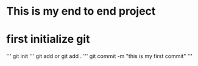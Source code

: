 # This is my end to end project

# first initialize git 
'''
git init
'''
git add <filename>
or 
git add .
'''
git commit -m "this is my first commit"
'''